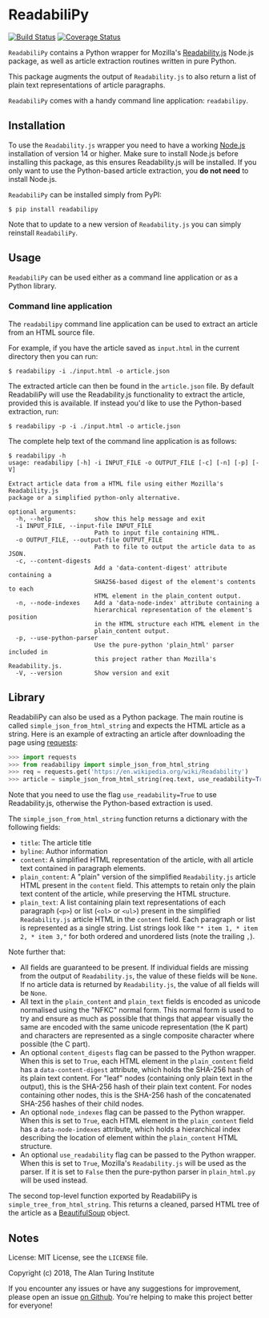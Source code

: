 # ReadabiliPy

[![Build Status](https://travis-ci.org/alan-turing-institute/ReadabiliPy.svg?branch=master)](https://travis-ci.org/alan-turing-institute/ReadabiliPy)
[![Coverage Status](https://coveralls.io/repos/github/alan-turing-institute/ReadabiliPy/badge.svg?branch=master)](https://coveralls.io/github/alan-turing-institute/ReadabiliPy?branch=master)

`ReadabiliPy` contains a Python wrapper for Mozilla's [Readability.js](https://github.com/mozilla/readability) Node.js package, as well as article extraction routines written in pure Python.

This package augments the output of `Readability.js` to also return a list of plain text representations of article paragraphs.

`ReadabiliPy` comes with a handy command line application: ``readabilipy``.

## Installation

To use the `Readability.js` wrapper you need to have a working [Node.js](https://nodejs.org/en/download/) installation of version 14 or higher.
Make sure to install Node.js before installing this package, as this ensures Readability.js will be installed.
If you only want to use the Python-based article extraction, you **do not need** to install Node.js.

`ReadabiliPy` can be installed simply from PyPI:

```
$ pip install readabilipy
```

Note that to update to a new version of `Readability.js` you can simply reinstall `ReadabiliPy`.

## Usage

`ReadabiliPy` can be used either as a command line application or as a Python library.

### Command line application

The ``readabilipy`` command line application can be used to extract an article from an HTML source file.

For example, if you have the article saved as ``input.html`` in the current directory then you can run:

```
$ readabilipy -i ./input.html -o article.json
```

The extracted article can then be found in the ``article.json`` file. By default ReadabiliPy will use the Readability.js functionality to extract the article, provided this is available. If instead you'd like to use the Python-based extraction, run:

```
$ readabilipy -p -i ./input.html -o article.json
```

The complete help text of the command line application is as follows:

```
$ readabilipy -h
usage: readabilipy [-h] -i INPUT_FILE -o OUTPUT_FILE [-c] [-n] [-p] [-V]

Extract article data from a HTML file using either Mozilla's Readability.js
package or a simplified python-only alternative.

optional arguments:
  -h, --help            show this help message and exit
  -i INPUT_FILE, --input-file INPUT_FILE
                        Path to input file containing HTML.
  -o OUTPUT_FILE, --output-file OUTPUT_FILE
                        Path to file to output the article data to as JSON.
  -c, --content-digests
                        Add a 'data-content-digest' attribute containing a
                        SHA256-based digest of the element's contents to each
                        HTML element in the plain_content output.
  -n, --node-indexes    Add a 'data-node-index' attribute containing a
                        hierarchical representation of the element's position
                        in the HTML structure each HTML element in the
                        plain_content output.
  -p, --use-python-parser
                        Use the pure-python 'plain_html' parser included in
                        this project rather than Mozilla's Readability.js.
  -V, --version         Show version and exit
```

## Library

ReadabiliPy can also be used as a Python package.
The main routine is called ``simple_json_from_html_string`` and expects the HTML article as a string.
Here is an example of extracting an article after downloading the page using [requests](https://requests.readthedocs.io/en/master/):

```python
>>> import requests
>>> from readabilipy import simple_json_from_html_string
>>> req = requests.get('https://en.wikipedia.org/wiki/Readability')
>>> article = simple_json_from_html_string(req.text, use_readability=True)
```

Note that you need to use the flag ``use_readability=True`` to use Readability.js, otherwise the Python-based extraction is used.

The ``simple_json_from_html_string`` function returns a dictionary with the following fields:

 - `title`: The article title
 - `byline`: Author information
 - `content`: A simplified HTML representation of the article, with all article text contained in paragraph elements.
 - `plain_content`: A "plain" version of the simplified `Readability.js` article HTML present in the `content` field. This attempts to retain only the plain text content of the article, while preserving the HTML structure.
 - `plain_text`: A list containing plain text representations of each paragraph (`<p>`) or list (`<ol>` or `<ul>`) present in the simplified `Readability.js` article HTML in the `content` field. Each paragraph or list is represented as a single string. List strings look like `"* item 1, * item 2, * item 3,"` for both ordered and unordered lists (note the trailing `,`).

Note further that:

- All fields are guaranteed to be present. If individual fields are missing from the output of `Readability.js`, the value of these fields will be `None`. If no article data is returned by `Readability.js`, the value of all fields will be `None`.
- All text in the `plain_content` and `plain_text` fields is encoded as unicode normalised using the "NFKC" normal form. This normal form is used to try and ensure as much as possible that things that appear visually the same are encoded with the same unicode representation (the K part) and characters are represented as a single composite character where possible (the C part).
- An optional `content_digests` flag can be passed to the Python wrapper. When this is set to `True`, each HTML element in the `plain_content` field has a `data-content-digest` attribute, which holds the SHA-256 hash of its plain text content. For "leaf" nodes (containing only plain text in the output), this is the SHA-256 hash of their plain text content. For nodes containing other nodes, this is the SHA-256 hash of the concatenated SHA-256 hashes of their child nodes.
- An optional `node_indexes` flag can be passed to the Python wrapper. When this is set to `True`, each HTML element in the `plain_content` field has a `data-node-indexes` attribute, which holds a hierarchical index describing the location of element within the `plain_content` HTML structure.
- An optional `use_readability` flag can be passed to the Python wrapper. When this is set to `True`, Mozilla's `Readability.js` will be used as the parser. If it is set to `False` then the pure-python parser in `plain_html.py` will be used instead.

The second top-level function exported by ReadabiliPy is ``simple_tree_from_html_string``. This returns a cleaned, parsed HTML tree of the article as a [BeautifulSoup](https://www.crummy.com/software/BeautifulSoup/bs4/doc/) object.

## Notes

License: MIT License, see the `LICENSE` file.

Copyright (c) 2018, The Alan Turing Institute

If you encounter any issues or have any suggestions for improvement, please open an issue [on Github](https://github.com/alan-turing-institute/ReadabiliPy).
You're helping to make this project better for everyone!

